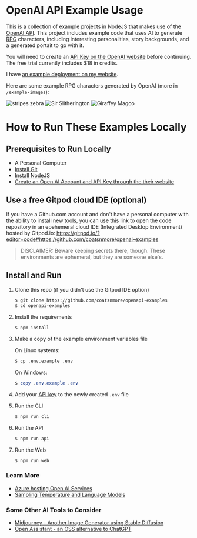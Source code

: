 # OpenAI API Example Usage

This is a collection of example projects in NodeJS that makes use of the [OpenAI API](https://openai.com/api/). This project includes example code that uses AI to generate [RPG](https://en.wikipedia.org/wiki/Role-playing_game) characters, including interesting personalities, story backgrounds, and a generated portait to go with it.

You will need to create an [API Key on the OpenAI website](https://beta.openai.com/account/api-keys) before continuing. The free trial currently includes $18 in credits.

I have [an example deployment on my website](https://spacecat.org/ai).

Here are some example RPG characters generated by OpenAI (more in `/example-images`): 

![stripes zebra](example-images/stripes.png)
![Sir Slitherington](example-images/SirSlitherington.png)
![Giraffey Magoo](example-images/Giraffey%20Magoo.png)

# How to Run These Examples Locally

## Prerequisites to Run Locally

* A Personal Computer
* [Install Git](https://git-scm.com/downloads)
* [Install NodeJS](https://nodejs.org/en/download/)
* [Create an Open AI Account and API Key through the their website](https://beta.openai.com/account/api-keys)

## Use a free Gitpod cloud IDE (optional)

If you have a Github.com account and don't have a personal computer with the ability to install new tools, you can use this link to open the code repository in an epehemeral cloud IDE (Integrated Desktop Environment) hosted by Gitpod.io:
https://gitpod.io/?editor=code#https://github.com/coatsnmore/openai-examples

>DISCLAIMER: Beware keeping secrets there, though. These environments are ephemeral, but they are someone else's.

## Install and Run

1. Clone this repo (if you didn't use the Gitpod IDE option)

    ```bash
    $ git clone https://github.com/coatsnmore/openapi-examples
    $ cd openapi-examples
    ```

2. Install the requirements

   ```bash
   $ npm install
   ```

3. Make a copy of the example environment variables file

   On Linux systems: 
   ```bash
   $ cp .env.example .env
   ```
   On Windows:
   ```powershell
   $ copy .env.example .env
   ```

4. Add your [API key](https://beta.openai.com/account/api-keys) to the newly created `.env` file

5. Run the CLI

    ```bash
    $ npm run cli
    ```

6. Run the API

    ```bash
    $ npm run api
    ```

6. Run the Web

    ```bash
    $ npm run web
    ```

### Learn More

- [Azure hosting Open AI Services](https://learn.microsoft.com/en-us/legal/cognitive-services/openai/limited-access?context=%2Fazure%2Fcognitive-services%2Fopenai%2Fcontext%2Fcontext)
- [Sampling Temperature and Language Models](https://towardsdatascience.com/how-to-sample-from-language-models-682bceb97277)

### Some Other AI Tools to Consider

- [Midjourney - Another Image Generator using Stable Diffusion](https://midjourney.com/)
- [Open Assistant - an OSS alternative to ChatGPT](https://github.com/LAION-AI/Open-Assistant) 
